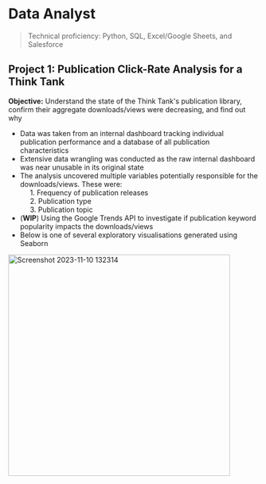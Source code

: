 # Data Analyst
> Technical proficiency: Python, SQL, Excel/Google Sheets, and Salesforce

## Project 1: Publication Click-Rate Analysis for a Think Tank
**Objective:** Understand the state of the Think Tank's publication library, confirm their aggregate downloads/views were decreasing, and find out why
- Data was taken from an internal dashboard tracking individual publication performance and a database of all publication characteristics
- Extensive data wrangling was conducted as the raw internal dashboard was near unusable in its original state
- The analysis uncovered multiple variables potentially responsible for the downloads/views. These were:\
  &nbsp;&nbsp;&nbsp;&nbsp; 1. Frequency of publication releases\
  &nbsp;&nbsp;&nbsp;&nbsp; 2. Publication type\
  &nbsp;&nbsp;&nbsp;&nbsp; 3. Publication topic
- (**WIP**) Using the Google Trends API to investigate if publication keyword popularity impacts the downloads/views
- Below is one of several exploratory visualisations generated using Seaborn
<img width="445" alt="Screenshot 2023-11-10 132314" src="https://github.com/Gitbyt3/Portfolio/assets/142446962/11235018-0ea5-4e13-8987-64212bee833a">
